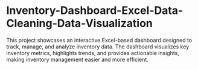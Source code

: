 # Inventory-Dashboard-Excel-Data-Cleaning-Data-Visualization
This project showcases an interactive Excel-based dashboard designed to track, manage, and analyze inventory data. The dashboard visualizes key inventory metrics, highlights trends, and provides actionable insights, making inventory management easier and more efficient.
